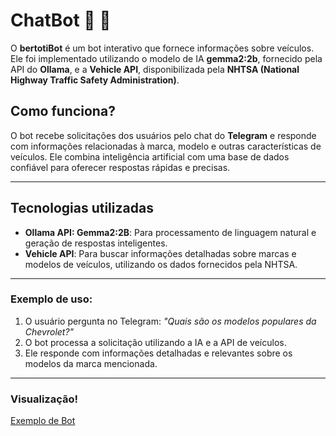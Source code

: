 # ChatBot 🤖 🚗

O **bertotiBot** é um bot interativo que fornece informações sobre veículos. Ele foi implementado utilizando o modelo de IA **gemma2:2b**, fornecido pela API do **Ollama**, e a **Vehicle API**, disponibilizada pela **NHTSA (National Highway Traffic Safety Administration)**. 

## Como funciona?

O bot recebe solicitações dos usuários pelo chat do **Telegram** e responde com informações relacionadas à marca, modelo e outras características de veículos. Ele combina inteligência artificial com uma base de dados confiável para oferecer respostas rápidas e precisas.

---

## Tecnologias utilizadas

- **Ollama API: Gemma2:2B**: Para processamento de linguagem natural e geração de respostas inteligentes.
- **Vehicle API**: Para buscar informações detalhadas sobre marcas e modelos de veículos, utilizando os dados fornecidos pela NHTSA.

---

### Exemplo de uso:

1. O usuário pergunta no Telegram: *"Quais são os modelos populares da Chevrolet?"*
2. O bot processa a solicitação utilizando a IA e a API de veículos.
3. Ele responde com informações detalhadas e relevantes sobre os modelos da marca mencionada.

---

### Visualização!
[Exemplo de Bot](assets/imagem-bot.jpeg)

